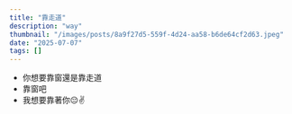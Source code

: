 ```yaml
---
title: "靠走道"
description: "way"
thumbnail: "/images/posts/8a9f27d5-559f-4d24-aa58-b6de64cf2d63.jpeg"
date: "2025-07-07"
tags: []
---
```

- 你想要靠窗還是靠走道
- 靠窗吧
- 我想要靠著你😔✌️
